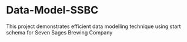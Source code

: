 # Data-Model-SSBC
This project demonstrates efficient data modelling technique using start schema for Seven Sages Brewing Company
